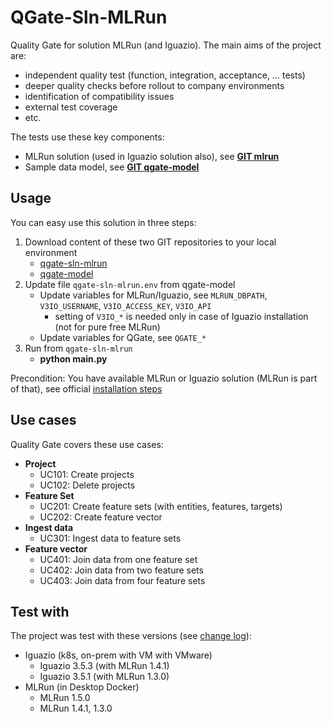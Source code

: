 # QGate-Sln-MLRun
Quality Gate for solution MLRun (and Iguazio). The main aims of the project are:
- independent quality test (function, integration, acceptance, ... tests)
- deeper quality checks before rollout to company environments
- identification of compatibility issues
- external test coverage
- etc.

The tests use these key components:
 - MLRun solution (used in Iguazio solution also), see **[GIT mlrun](https://github.com/mlrun/mlrun)**
 - Sample data model, see **[GIT qgate-model](https://github.com/george0st/qgate-model)**

## Usage
You can easy use this solution in three steps:
1. Download content of these two GIT repositories to your local environment
    - [qgate-sln-mlrun](https://github.com/george0st/qgate-sln-mlrun)
    - [qgate-model](https://github.com/george0st/qgate-model)
2. Update file `qgate-sln-mlrun.env` from qgate-model
   - Update variables for MLRun/Iguazio, see `MLRUN_DBPATH`, `V3IO_USERNAME`, `V3IO_ACCESS_KEY`, `V3IO_API`
     - setting of `V3IO_*` is needed only in case of Iguazio installation (not for pure free MLRun)
   - Update variables for QGate, see `QGATE_*`
3. Run from `qgate-sln-mlrun`
   - **python main.py**

Precondition: You have available MLRun or Iguazio solution (MLRun is part of that), see official [installation steps](https://docs.mlrun.org/en/latest/install.html)

## Use cases
Quality Gate covers these use cases:
 - **Project**
   - UC101: Create projects
   - UC102: Delete projects
 - **Feature Set**
   - UC201: Create feature sets (with entities, features, targets)
   - UC202: Create feature vector
 - **Ingest data**
   - UC301: Ingest data to feature sets
 - **Feature vector**
   - UC401: Join data from one feature set
   - UC402: Join data from two feature sets
   - UC403: Join data from four feature sets

## Test with
The project was test with these versions (see [change log](https://docs.mlrun.org/en/latest/change-log/index.html)):
 - Iguazio (k8s, on-prem with VM with VMware)
   - Iguazio 3.5.3 (with MLRun 1.4.1)
   - Iguazio 3.5.1 (with MLRun 1.3.0)
 - MLRun (in Desktop Docker)
   - MLRun 1.5.0
   - MLRun 1.4.1, 1.3.0
